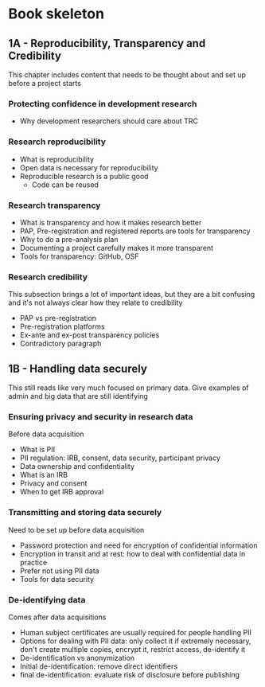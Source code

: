 # Book skeleton

## 1A - Reproducibility, Transparency and Credibility
This chapter includes content that needs to be thought about and set up before a project starts

### Protecting confidence in development research
- Why development researchers should care about TRC

### Research reproducibility
- What is reproducibility
- Open data is necessary for reproducibility
- Reproducible research is a public good
  - Code can be reused

### Research transparency
- What is transparency and how it makes research better
- PAP, Pre-registration and registered reports are tools for transparency
- Why to do a pre-analysis plan
- Documenting a project carefully makes it more transparent
- Tools for transparency: GitHub, OSF

### Research credibility
This subsection brings a lot of important ideas, but they are a bit confusing and it's not always clear how they relate to credibility
- PAP vs pre-registration
- Pre-registration platforms
- Ex-ante and ex-post transparency policies
- Contradictory paragraph

## 1B - Handling data securely
This still reads like very much focused on primary data. Give examples of admin and big data that are still identifying

### Ensuring privacy and security in research data
Before data acquisition
- What is PII
- PII regulation: IRB, consent, data security, participant privacy
- Data ownership and confidentiality
- What is an IRB
- Privacy and consent
- When to get IRB approval

### Transmitting and storing data securely
Need to be set up before data acquisition
- Password protection and need for encryption of confidential information
- Encryption in transit and at rest: how to deal with confidential data in practice
- Prefer not using PII data
- Tools for data security

### De-identifying data
Comes after data acquisitions
- Human subject certificates are usually required for people handling PII
- Options for dealing with PII data: only collect it if extremely necessary, don't create multiple copies, encrypt it, restrict access, de-identify it
- De-identification vs anonymization
- Initial de-identification: remove direct identifiers
- final de-identification: evaluate risk of disclosure before publishing
